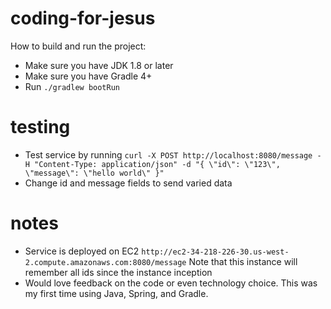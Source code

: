 # coding-for-jesus
How to build and run the project:
- Make sure you have JDK 1.8 or later
- Make sure you have Gradle 4+
- Run `./gradlew bootRun`
# testing
- Test service by running `curl -X POST http://localhost:8080/message -H "Content-Type: application/json" -d "{ \"id\": \"123\", \"message\": \"hello world\" }"`
- Change id and message fields to send varied data
# notes
- Service is deployed on EC2 `http://ec2-34-218-226-30.us-west-2.compute.amazonaws.com:8080/message` Note that this instance will remember all ids since the instance inception
- Would love feedback on the code or even technology choice. This was my first time using Java, Spring, and Gradle.
